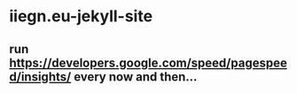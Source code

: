 # iiegn.eu-jekyll-site

## run https://developers.google.com/speed/pagespeed/insights/ every now and then...
